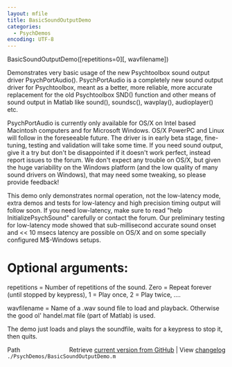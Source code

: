 ```yaml
---
layout: mfile
title: BasicSoundOutputDemo
categories:
  - PsychDemos
encoding: UTF-8
---
```


BasicSoundOutputDemo([repetitions=0][, wavfilename])

Demonstrates very basic usage of the new Psychtoolbox sound output driver
PsychPortAudio(). PsychPortAudio is a completely new sound output driver
for Psychtoolbox, meant as a better, more reliable, more accurate
replacement for the old Psychtoolbox SND() function and other means of
sound output in Matlab like sound(), soundsc(), wavplay(), audioplayer()
etc.

PsychPortAudio is currently only available for OS/X on Intel based
Macintosh computers and for Microsoft Windows. OS/X PowerPC and Linux
will follow in the foreseeable future. The driver is in early beta stage,
fine-tuning, testing and validation will take some time. If you need
sound output, give it a try but don't be disappointed if it doesn't work
perfect, instead report issues to the forum. We don't expect any trouble
on OS/X, but given the huge variability on the Windows platform (and the
low quality of many sound drivers on Windows), that may need some tweaking,
so please provide feedback!

This demo only demonstrates normal operation, not the low-latency mode,
extra demos and tests for low-latency and high precision timing output will
follow soon. If you need low-latency, make sure to read "help
InitializePsychSound" carefully or contact the forum.
Our preliminary testing for low-latency mode showed that sub-millisecond
accurate sound onset and \<\< 10 msecs latency are possible on OS/X and on
some specially configured M$-Windows setups.


# Optional arguments:

repetitions = Number of repetitions of the sound. Zero = Repeat forever
(until stopped by keypress), 1 = Play once, 2 = Play twice, ....

wavfilename = Name of a .wav sound file to load and playback. Otherwise
the good ol' handel.mat file (part of Matlab) is used.

The demo just loads and plays the soundfile, waits for a keypress to stop
it, then quits.


<div class="code_header" style="text-align:right;">
  <span style="float:left;">Path&nbsp;&nbsp;</span> <span class="counter">Retrieve <a href=
  "https://raw.github.com/Psychtoolbox-3/Psychtoolbox-3/beta/./PsychDemos/BasicSoundOutputDemo.m">current version from GitHub</a> | View <a href=
  "https://github.com/Psychtoolbox-3/Psychtoolbox-3/commits/beta/./PsychDemos/BasicSoundOutputDemo.m">changelog</a></span>
</div>
<div class="code">
  <code>./PsychDemos/BasicSoundOutputDemo.m</code>
</div>
